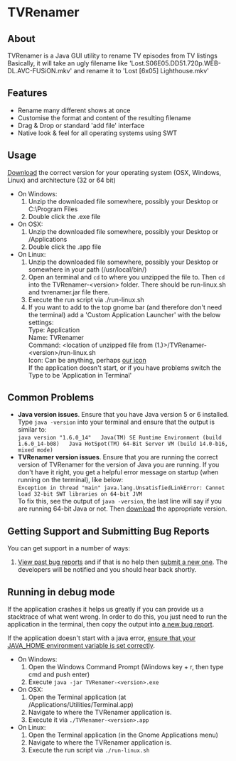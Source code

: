 # TVRenamer

## About
TVRenamer is a Java GUI utility to rename TV episodes from TV listings  
Basically, it will take an ugly filename like 'Lost.S06E05.DD51.720p.WEB-DL.AVC-FUSiON.mkv' and rename it to 'Lost [6x05] Lighthouse.mkv'

## Features
 * Rename many different shows at once
 * Customise the format and content of the resulting filename
 * Drag & Drop or standard 'add file' interface
 * Native look & feel for all operating systems using SWT

## Usage
[Download](http://code.google.com/p/tv-renamer/downloads/list) the correct version for your operating system (OSX, Windows, Linux) and architecture (32 or 64 bit)

  * On Windows:
    1. Unzip the downloaded file somewhere, possibly your Desktop or C:\Program Files
    1. Double click the .exe file
  * On OSX:
    1. Unzip the downloaded file somewhere, possibly your Desktop or /Applications
    1. Double click the .app file
  * On Linux:
    1. Unzip the downloaded file somewhere, possibly your Desktop or somewhere in your path (/usr/local/bin/)
    1. Open an terminal and `cd` to where you unzipped the file to.  Then `cd` into the TVRenamer-&lt;version&gt; folder.  There should be run-linux.sh and tvrenamer.jar file there.
    1. Execute the run script via ./run-linux.sh
    1. If you want to add to the top gnome bar (and therefore don't need the terminal) add a 'Custom Application Launcher' with the below settings:  
    Type: Application  
    Name: TVRenamer  
    Command: <location of unzipped file from (1.)>/TVRenamer-&lt;version&gt;/run-linux.sh  
    Icon: Can be anything, perhaps [our icon](http://github.com/tvrenamer/tvrenamer/raw/master/res/icons/tvrenamer.png)  
    If the application doesn't start, or if you have problems switch the Type to be 'Application in Terminal'

## Common Problems
 * **Java version issues**. Ensure that you have Java version 5 or 6 installed.  Type `java -version` into your terminal and ensure that the output is similar to:  
    `java version "1.6.0_14"  
    Java(TM) SE Runtime Environment (build 1.6.0_14-b08)  
    Java HotSpot(TM) 64-Bit Server VM (build 14.0-b16, mixed mode)`
 * **TVRenamer version issues**.  Ensure that you are running the correct version of TVRenamer for the version of Java you are running.  If you don't have it right, you get a helpful error message on startup (when running on the terminal), like below:  
   `Exception in thread "main" java.lang.UnsatisfiedLinkError: Cannot load 32-bit SWT libraries on 64-bit JVM`  
  To fix this, see the output of `java -version`, the last line will say if you are running 64-bit Java or not.  Then [download](http://code.google.com/p/tv-renamer/downloads/list) the appropriate version.

## Getting Support and Submitting Bug Reports
You can get support in a number of ways:

  1. [View past bug reports](http://code.google.com/p/tv-renamer/issues/list?can=1&q=&colspec=ID+Type+Status+Priority+Milestone+Owner+Summary&cells=tiles) and if that is no help then [submit a new one](http://code.google.com/p/tv-renamer/issues/entry).  The developers will be notified and you should hear back shortly.

## Running in debug mode
If the application crashes it helps us greatly if you can provide us a stacktrace of what went wrong.  In order to do this, you just need to run the application in the terminal, then copy the output into [a new bug report](http://code.google.com/p/tv-renamer/issues/entry).

If the application doesn't start with a java error, [ensure that your JAVA_HOME environment variable is set correctly](http://www.oracle.com/technology/sample_code/tech/java/sqlj_jdbc/files/9i_jdbc/EnvSetup.html).

  * On Windows:
    1. Open the Windows Command Prompt (Windows key + r, then type cmd and push enter)
    1. Execute `java -jar TVRenamer-<version>.exe`
  * On OSX:
    1. Open the Terminal application (at /Applications/Utilities/Terminal.app)
    1. Navigate to where the TVRenamer application is.
    1. Execute it via `./TVRenamer-<version>.app`
  * On Linux:
    1. Open the Terminal application (in the Gnome Applications menu)
    1. Navigate to where the TVRenamer application is.
    1. Execute the run script via `./run-linux.sh`